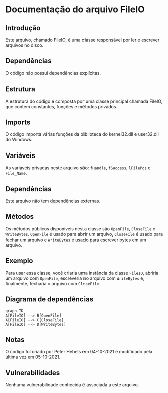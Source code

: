 # Documentação do arquivo FileIO

## Introdução

Este arquivo, chamado FileIO, é uma classe responsável por ler e escrever arquivos no disco.

## Dependências

O código não possui dependências explícitas.

## Estrutura

A estrutura do código é composta por uma classe principal chamada FileIO, que contém constantes, funções e métodos privados.

## Imports

O código importa várias funções da biblioteca do kernel32.dll e user32.dll do Windows.

## Variáveis

As variáveis privadas neste arquivo são: `fHandle`, `fSuccess`, `lFilePos` e `File_Name`. 

## Dependências

Este arquivo não tem dependências externas.

## Métodos

Os métodos públicos disponíveis nesta classe são `OpenFile`, `CloseFile` e `WriteBytes`. `OpenFile` é usado para abrir um arquivo, `CloseFile` é usado para fechar um arquivo e `WriteBytes` é usado para escrever bytes em um arquivo.

## Exemplo

Para usar essa classe, você criaria uma instância da classe `FileIO`, abriria um arquivo com `OpenFile`, escreveria no arquivo com `WriteBytes` e, finalmente, fecharia o arquivo com `CloseFile`.

## Diagrama de dependências

```
graph TD
A[FileIO] --> B[OpenFile]
A[FileIO] --> C[CloseFile]
A[FileIO] --> D[WriteBytes]
```

## Notas

O código foi criado por Peter Hebels em 04-10-2021 e modificado pela última vez em 05-10-2021.

## Vulnerabilidades

Nenhuma vulnerabilidade conhecida é associada a este arquivo.